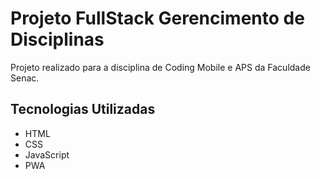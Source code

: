 # Projeto FullStack Gerencimento de Disciplinas

Projeto realizado para a disciplina de Coding Mobile e APS da Faculdade Senac.

## Tecnologias Utilizadas
- HTML
- CSS
- JavaScript
- PWA
